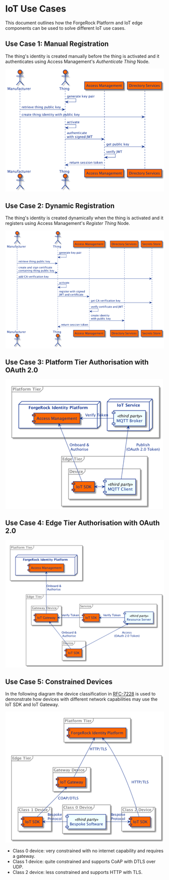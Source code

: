 # IoT Use Cases

This document outlines how the ForgeRock Platform and IoT edge components can be used to solve different IoT use cases.

## Use Case 1: Manual Registration
The thing's identity is created manually before the thing is activated and it authenticates using Access
Management's _Authenticate Thing_ Node.

<img src="manual-registration.png" width="520"/>

## Use Case 2: Dynamic Registration
The thing's identity is created dynamically when the thing is activated and it registers using Access
Management's _Register Thing_ Node.

<img src="dynamic-registration.png" width="650"/>

## Use Case 3: Platform Tier Authorisation with OAuth 2.0

<img src="platform-authorisation.png" width="500"/>

## Use Case 4: Edge Tier Authorisation with OAuth 2.0

<img src="edge-authorisation.png" width="700"/>

## Use Case 5: Constrained Devices
In the following diagram the device classification in [RFC-7228](https://tools.ietf.org/html/rfc7228#section-3) is used
to demonstrate how devices with different network capabilities may use the IoT SDK and IoT Gateway.

<img src="iot-rfc7228.png" width="600"/>

 - Class 0 device: very constrained with no internet capability and requires a gateway.
 - Class 1 device: quite constrained and supports CoAP with DTLS over UDP.
 - Class 2 device: less constrained and supports HTTP with TLS.
